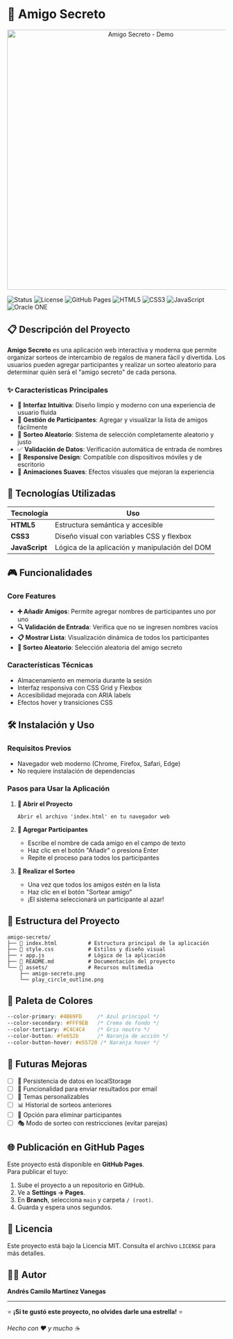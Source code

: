 # 🎁 Amigo Secreto

<p align="center">
  <img src="assets/demo.gif" alt="Amigo Secreto - Demo" width="600"/>
</p>

![Status](https://img.shields.io/badge/Status-Finished-brightgreen?style=flat-square)
![License](https://img.shields.io/badge/License-MIT-blue?style=flat-square)
![GitHub Pages](https://img.shields.io/badge/Demo-GitHub%20Pages-blueviolet?style=flat-square)
![HTML5](https://img.shields.io/badge/HTML5-E34F26?style=flat-square&logo=html5&logoColor=white)
![CSS3](https://img.shields.io/badge/CSS3-1572B6?style=flat-square&logo=css3&logoColor=white)
![JavaScript](https://img.shields.io/badge/JavaScript-F7DF1E?style=flat-square&logo=javascript&logoColor=black)
![Oracle ONE](https://img.shields.io/badge/Oracle%20ONE%20Next%20Education-E43224?style=flat-square&logo=oracle&logoColor=white)


## 📋 Descripción del Proyecto

**Amigo Secreto** es una aplicación web interactiva y moderna que permite organizar sorteos de intercambio de regalos de manera fácil y divertida. Los usuarios pueden agregar participantes y realizar un sorteo aleatorio para determinar quién será el "amigo secreto" de cada persona.

### ✨ Características Principales

- 🎯 **Interfaz Intuitiva**: Diseño limpio y moderno con una experiencia de usuario fluida
- 👥 **Gestión de Participantes**: Agregar y visualizar la lista de amigos fácilmente
- 🎲 **Sorteo Aleatorio**: Sistema de selección completamente aleatorio y justo
- ✅ **Validación de Datos**: Verificación automática de entrada de nombres
- 📱 **Responsive Design**: Compatible con dispositivos móviles y de escritorio
- 🌟 **Animaciones Suaves**: Efectos visuales que mejoran la experiencia

## 🚀 Tecnologías Utilizadas

| Tecnología | Uso |
|------------|-----|
| **HTML5** | Estructura semántica y accesible |
| **CSS3** | Diseño visual con variables CSS y flexbox |
| **JavaScript** | Lógica de la aplicación y manipulación del DOM |

## 🎮 Funcionalidades

### Core Features
- **➕ Añadir Amigos**: Permite agregar nombres de participantes uno por uno
- **🔍 Validación de Entrada**: Verifica que no se ingresen nombres vacíos
- **📋 Mostrar Lista**: Visualización dinámica de todos los participantes
- **🎯 Sorteo Aleatorio**: Selección aleatoria del amigo secreto

### Características Técnicas
- Almacenamiento en memoria durante la sesión
- Interfaz responsiva con CSS Grid y Flexbox
- Accesibilidad mejorada con ARIA labels
- Efectos hover y transiciones CSS

## 🛠️ Instalación y Uso

### Requisitos Previos
- Navegador web moderno (Chrome, Firefox, Safari, Edge)
- No requiere instalación de dependencias

### Pasos para Usar la Aplicación

1. **📂 Abrir el Proyecto**
   ```
   Abrir el archivo 'index.html' en tu navegador web
   ```

2. **👤 Agregar Participantes**
   - Escribe el nombre de cada amigo en el campo de texto
   - Haz clic en el botón "Añadir" o presiona Enter
   - Repite el proceso para todos los participantes

3. **🎲 Realizar el Sorteo**
   - Una vez que todos los amigos estén en la lista
   - Haz clic en el botón "Sortear amigo"
   - ¡El sistema seleccionará un participante al azar!

## 📁 Estructura del Proyecto

```
amigo-secreto/
├── 📄 index.html          # Estructura principal de la aplicación
├── 🎨 style.css           # Estilos y diseño visual
├── ⚡ app.js              # Lógica de la aplicación
├── 📖 README.md           # Documentación del proyecto
└── 📂 assets/             # Recursos multimedia
    ├── amigo-secreto.png
    └── play_circle_outline.png
```

## 🎨 Paleta de Colores

```css
--color-primary: #4B69FD     /* Azul principal */
--color-secondary: #FFF9EB   /* Crema de fondo */
--color-tertiary: #C4C4C4    /* Gris neutro */
--color-button: #fe652b      /* Naranja de acción */
--color-button-hover: #e55720 /* Naranja hover */
```

## 🔮 Futuras Mejoras

- [ ] 💾 Persistencia de datos en localStorage
- [ ] 📧 Funcionalidad para enviar resultados por email
- [ ] 🎨 Temas personalizables
- [ ] 📊 Historial de sorteos anteriores
- [ ] 🔄 Opción para eliminar participantes
- [ ] 🎭 Modo de sorteo con restricciones (evitar parejas)

## 🌐 Publicación en GitHub Pages

Este proyecto está disponible en **GitHub Pages**.  
Para publicar el tuyo:

1. Sube el proyecto a un repositorio en GitHub.  
2. Ve a **Settings → Pages**.  
3. En **Branch**, selecciona `main` y carpeta `/ (root)`.  
4. Guarda y espera unos segundos.  

## 📄 Licencia

Este proyecto está bajo la Licencia MIT. Consulta el archivo `LICENSE` para más detalles.

## 👨‍💻 Autor

**Andrés Camilo Martínez Vanegas**

---

⭐ **¡Si te gustó este proyecto, no olvides darle una estrella!** ⭐

*Hecho con ❤️ y mucho ☕*
